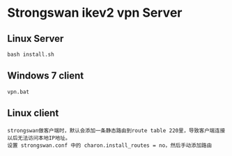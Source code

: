 # Strongswan ikev2 vpn Server

## Linux Server

```shell
bash install.sh
```

## Windows 7 client

```shell
vpn.bat
```

## Linux client

    strongswan做客户端时，默认会添加一条静态路由到route table 220里，导致客户端连接以后无法访问本地IP地址。
    设置 strongswan.conf 中的 charon.install_routes = no，然后手动添加路由

